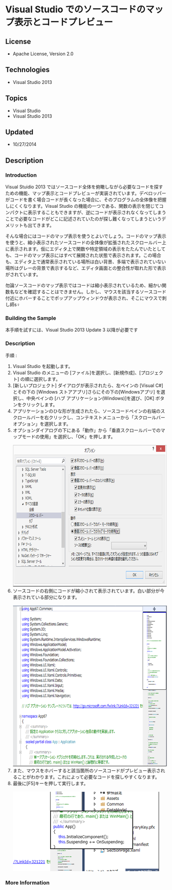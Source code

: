 # Visual Studio でのソースコードのマップ表示とコードプレビュー
## License
- Apache License, Version 2.0
## Technologies
- Visual Studio 2013
## Topics
- Visual Studio
- Visual Studio 2013
## Updated
- 10/27/2014
## Description

<h3>Introduction</h3>
<p>Visual Stuidio 2013 ではソースコード全体を俯瞰しながら必要なコードを探すための機能、マップ表示とコードプレビューが実装されています。デベロッパーがコードを書く場合コードが長くなった場合に、そのブログラムの全体像を把握しにくくなります。Visual Studio の機能の一つである、関数の表示を閉じてコンパクトに表示することもできますが、逆にコードが表示されなくなってしまうことで必要なコードがどこに記述されていたのが探し難くなってしまうというデメリットも出てきます。</p>
<p>そんな場合にはコードのマップ表示を使うとよいでしょう。コードのマップ表示を使うと、縮小表示されたソースコードの全体像が拡張されたスクロールバー上に表示されます。仮にエディタ上で関数や特定領域の表示をたたんでいたとしても、コードのマップ表示にはすべて展開された状態で表示されます。この場合も、エディタ上で通常表示されている場所は白い背景、多端で表示されていない場所はグレーの背景で表示するなど、エディタ画面との整合性が取れた形で表示がされています。</p>
<p>勿論ソースコードのマップ表示ではコードは縮小表示されているため、細かい関数名などを確認することはできません。しかし、マウスを該当するソースコード付近にホバーすることでポップアップウィンドウが表示され、そこにマウスで刺し師s♀</p>
<h3>Building the Sample</h3>
<p>本手順を試すには、Visual Studio 2013 Update 3 以降が必要です</p>
<h3>Description</h3>
<p>手順 :</p>
<ol>
<li>Visual Studio を起動します。 </li><li>Visual Studio のメニューの [ファイル]を選択し、[新規作成]、[プロジェクト] の順に選択します。 </li><li>[新しいプロジェクト] ダイアログが表示されたら、左ペインの [Visual C#] とその下の [Windows ストアアプリ]さらにその下の[Windowsアプリ] を選択し、中央ペインの [ハブ アプリケーション(Windows)]を選び、[OK] ボタンをクリックします。
</li><li>アプリケーションのひな形が生成されたら、ソースコードペインの右端のスクロールバーを右クリックし、コンテキストメニューから「スクロールバーオプション」を選択します。
</li><li>オプションダイアログの下にある「動作」から「垂直スクロールバーでのマップモードの使用」を選択し、「OK」を押します。<br>
<br>
<img id="127671" src="127671-codepreview1.png" alt="" width="758" height="442">
</li><li>ソースコードの右側にコードが縮小されて表示されています。白い部分が今表示されている部分になります。<br>
<br>
<img id="127672" src="127672-codepreview2.png" alt="" width="656" height="502">
</li><li>また、マウスをホバーすると該当箇所のソースコードがプレビュー表示されることがわかります。これによって必要なコードを探しやすくなります。 </li><li>最後に[F5]キーを押して実行します。<br>
<br>
<img id="127673" src="127673-codepreview3.png" alt="" width="456" height="248">
</li></ol>
<h3>More Information</h3>
